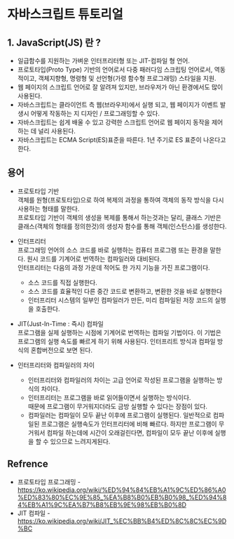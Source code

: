 # 자바스크립트 튜토리얼

## 1. JavaScript(JS) 란 ?
* 일급함수를 지원하는 가벼운 인터프리터형 또는 JIT-컴파일 형 언어.
* 프로토타입(Proto Type) 기반의 언어로서 다중 패러다임 스크립팅 언어로서, 역동적이고, 객체지향형, 명령형 및 선언형(가령 함수형 프로그래밍) 스타일을 지원.
* 웹 페이지의 스크립트 언어로 잘 알려져 있지만, 브라우저가 아닌 환경에서도 많이 사용된다.
* 자바스크립트는 클라이언트 측 웹(브라우저)에서 실행 되고, 웹 페이지가 이벤트 발생시 어떻게 작동하는 지 디자인 / 프로그래밍할 수 있다. 
* 자바스크립트는 쉽게 배울 수 있고 강력한 스크립트 언어로 웹 페이지 동작을 제어하는 데 널리 사용된다.
* 자바스크립트는 ECMA Script(ES)표준을 따른다. 1년 주기로 ES 표준이 나온다고 한다.

## 용어
* 프로토타입 기반<br/>
    객체를 원형(프로토타입)으로 하여 복제의 과정을 통하여 객체의 동작 방식을 다시 사용하는 형태를 말한다.<br/>
    프로토타입 기반이 객체의 생성을 복제를 통해서 하는것과는 달리, 클래스 기반은 클래스(객체의 형태를 정의한것)의 생성자 함수를 통해 객체(인스턴스)를 생성한다.

* 인터프리터<br/>
    프로그래밍 언어의 소스 코드를 바로 실행하는 컴퓨터 프로그램 또는 환경을 말한다. 원시 코드를 기계어로 번역하는 컴파일러와 대비된다.<br/> 
    인터프리터는 다음의 과정 가운데 적어도 한 가지 기능을 가진 프로그램이다.
    * 소스 코드를 직접 실행한다.
    * 소스 코드를 효율적인 다른 중간 코드로 변환하고, 변환한 것을 바로 실행한다
    * 인터프리터 시스템의 일부인 컴파일러가 만든, 미리 컴파일된 저장 코드의 실행을 호출한다.

* JIT(Just-In-Time : 즉시) 컴파일<br/>
    프로그램을 실제 실행하는 시점에 기계어로 번역하는 컴파일 기법이다. 이 기법은 프로그램의 실행 속도를 빠르게 하기 위해 사용된다. 인터프리트 방식과 컴파일 방식의 혼합버전으로 보면 된다.

* 인터프리터와 컴파일러의 차이
    * 인터프리터와 컴파일러의 차이는 고급 언어로 작성된 프로그램을 실행하는 방식의 차이다.<br/>
    * 인터프리터는 프로그램을 바로 읽어들이면서 실행하는 방식이다. <br/>
    때문에 프로그램이 무거워지더라도 금방 실행할 수 있다는 장점이 있다.
    * 컴파일러는 컴파일이 모두 끝난 이후에 프로그램이 실행된다. 일반적으로 컴파일된 프로그램은 실행속도가 인터프리터에 비해 빠르다. 하지만 프로그램이 무거워서 컴파일 하는데에 시간이 오래걸린다면, 컴파일이 모두 끝난 이후에 실행을 할 수 있으므로 느려지게된다.
    



## Refrence
* 프로토타입 프로그래밍 -  https://ko.wikipedia.org/wiki/%ED%94%84%EB%A1%9C%ED%86%A0%ED%83%80%EC%9E%85_%EA%B8%B0%EB%B0%98_%ED%94%84%EB%A1%9C%EA%B7%B8%EB%9E%98%EB%B0%8D
* JIT 컴파일 - https://ko.wikipedia.org/wiki/JIT_%EC%BB%B4%ED%8C%8C%EC%9D%BC